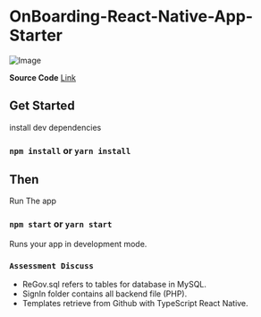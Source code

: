 # OnBoarding-React-Native-App-Starter

![Image]()

**Source Code** [Link](https://github.com/tugane/OnBoarding-React-Native-App)

## Get Started

install dev dependencies

### `npm install` or `yarn install`

## Then

Run The app

### `npm start` or `yarn start`

Runs your app in development mode.

### `Assessment Discuss`
- ReGov.sql refers to tables for database in MySQL.
- SignIn folder contains all backend file (PHP).
- Templates retrieve from Github with TypeScript React Native.
